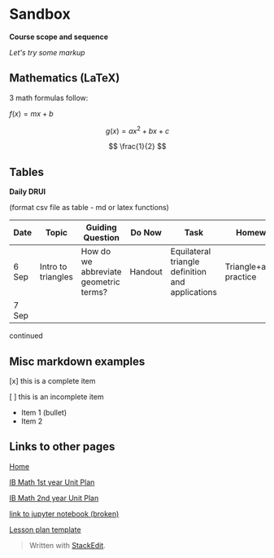 
# Sandbox

**Course scope and sequence**

*Let's try some markup*

## Mathematics (LaTeX)

3 math formulas follow:

$f(x) = mx+b$

$$g(x) = ax^2+bx+c$$

$$ \frac{1}{2} $$

## Tables

**Daily DRUI**

(format csv file as table - md or latex functions)

Date | Topic | Guiding Question | Do Now | Task | Homework
---|---|---|---|---|---
6 Sep | Intro to triangles | How do we abbreviate geometric terms? | Handout | Equilateral triangle definition and applications | Triangle+algebra practice
7 Sep |||||

continued

## Misc markdown examples

[x] this is a complete item

[ ] this is an incomplete item

* Item 1 (bullet)
* Item 2

## Links to other pages

[Home](index)

[IB Math 1st year Unit Plan](UP-IB1)

[IB Math 2nd year Unit Plan](UP-IB2)

[link to jupyter notebook (broken)](Python-scrap-worksheet)

[Lesson plan template](Lesson-plan-template)


> Written with [StackEdit](https://stackedit.io/).
<!--stackedit_data:
eyJoaXN0b3J5IjpbLTExMTM3NzMxNTEsNjcxMzM0NTkyXX0=
-->